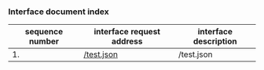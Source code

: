 ### Interface document index
|sequence number |interface request address|interface description |
| -------- | -------- |-------- | 
|1. |[/test.json](../doc/test.md)|/test.json|
